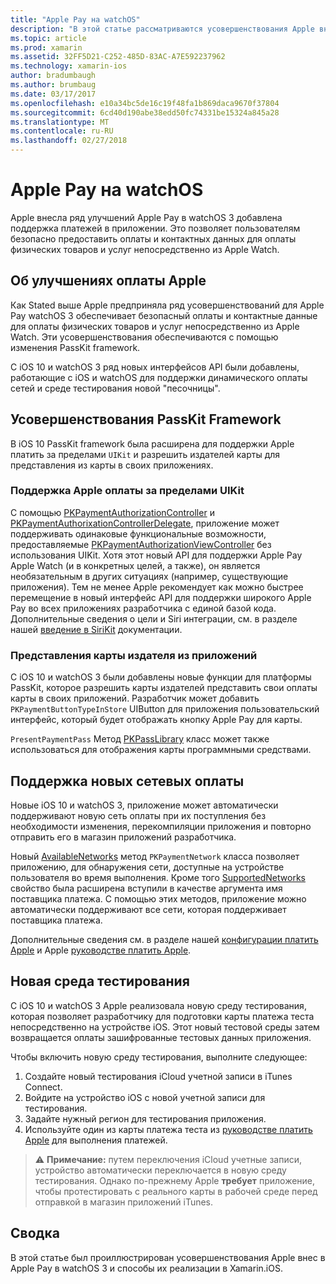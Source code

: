 ```yaml
---
title: "Apple Pay на watchOS"
description: "В этой статье рассматриваются усовершенствования Apple внес в Apple Pay в watchOS 3 и способы их реализации в Xamarin.iOS для Apple Watch."
ms.topic: article
ms.prod: xamarin
ms.assetid: 32FF5D21-C252-485D-83AC-A7E592237962
ms.technology: xamarin-ios
author: bradumbaugh
ms.author: brumbaug
ms.date: 03/17/2017
ms.openlocfilehash: e10a34bc5de16c19f48fa1b869daca9670f37804
ms.sourcegitcommit: 6cd40d190abe38edd50fc74331be15324a845a28
ms.translationtype: MT
ms.contentlocale: ru-RU
ms.lasthandoff: 02/27/2018
---
```

# <a name="apple-pay-on-watchos"></a>Apple Pay на watchOS

Apple внесла ряд улучшений Apple Pay в watchOS 3 добавлена поддержка платежей в приложении. Это позволяет пользователям безопасно предоставить оплаты и контактных данных для оплаты физических товаров и услуг непосредственно из Apple Watch.


## <a name="about-apple-pay-enhancements"></a>Об улучшениях оплаты Apple

Как Stated выше Apple предприняла ряд усовершенствований для Apple Pay watchOS 3 обеспечивает безопасный оплаты и контактные данные для оплаты физических товаров и услуг непосредственно из Apple Watch. Эти усовершенствования обеспечиваются с помощью изменения PassKit framework.

С iOS 10 и watchOS 3 ряд новых интерфейсов API были добавлены, работающие с iOS и watchOS для поддержки динамического оплаты сетей и среде тестирования новой "песочницы".

## <a name="passkit-framework-enhancements"></a>Усовершенствования PassKit Framework

В iOS 10 PassKit framework была расширена для поддержки Apple платить за пределами `UIKit` и разрешить издателей карты для представления из карты в своих приложениях. 

### <a name="supporting-apple-pay-outside-of-uikit"></a>Поддержка Apple оплаты за пределами UIKit

С помощью [PKPaymentAuthorizationController](https://developer.apple.com/reference/passkit/pkpaymentauthorizationcontroller) и [PKPaymentAuthorixationControllerDelegate](https://developer.apple.com/reference/passkit/pkpaymentauthorizationcontrollerdelegate), приложение может поддерживать одинаковые функциональные возможности, предоставляемые [ PKPaymentAuthorizationViewController](https://developer.apple.com/reference/passkit/pkpaymentauthorizationviewcontroller) без использования UIKit. Хотя этот новый API для поддержки Apple Pay Apple Watch (и в конкретных целей, а также), он является необязательным в других ситуациях (например, существующие приложения). Тем не менее Apple рекомендует как можно быстрее перемещение в новый интерфейс API для поддержки широкого Apple Pay во всех приложениях разработчика с единой базой кода. Дополнительные сведения о цели и Siri интеграции, см. в разделе нашей [введение в SiriKit](/~/ios/platform/sirikit/index.md) документации.

### <a name="presenting-issuer-cards-from-within-apps"></a>Представления карты издателя из приложений

С iOS 10 и watchOS 3 были добавлены новые функции для платформы PassKit, которое разрешить карты издателей представить свои оплаты карты в своих приложений. Разработчик может добавить `PKPaymentButtonTypeInStore` UIButton для приложения пользовательский интерфейс, который будет отображать кнопку Apple Pay для карты.

`PresentPaymentPass` Метод [PKPassLibrary](https://developer.apple.com/reference/passkit/pkpasslibrary) класс может также использоваться для отображения карты программными средствами.

## <a name="new-payment-network-support"></a>Поддержка новых сетевых оплаты

Новые iOS 10 и watchOS 3, приложение может автоматически поддерживают новую сеть оплаты при их поступления без необходимости изменения, перекомпиляции приложения и повторно отправить его в магазин приложений разработчика.

Новый [AvailableNetworks](https://developer.apple.com/reference/passkit/pkpaymentrequest/1833288-availablenetworks) метод `PKPaymentNetwork` класса позволяет приложению, для обнаружения сети, доступные на устройстве пользователя во время выполнения. Кроме того [SupportedNetworks](https://developer.apple.com/reference/passkit/pkpaymentrequest/1619329-supportednetworks) свойство была расширена вступили в качестве аргумента имя поставщика платежа. С помощью этих методов, приложение можно автоматически поддерживают все сети, которая поддерживает поставщика платежа.

Дополнительные сведения см. в разделе нашей [конфигурации платить Apple](~/ios/platform/apple-pay.md) и Apple [руководстве платить Apple](https://developer.apple.com/apple-pay/).

## <a name="new-testing-environment"></a>Новая среда тестирования

С iOS 10 и watchOS 3 Apple реализовала новую среду тестирования, которая позволяет разработчику для подготовки карты платежа теста непосредственно на устройстве iOS. Этот новый тестовой среды затем возвращается оплаты зашифрованные тестовых данных приложения.

Чтобы включить новую среду тестирования, выполните следующее:

1. Создайте новый тестирования iCloud учетной записи в iTunes Connect.
2. Войдите на устройство iOS с новой учетной записи для тестирования.
3. Задайте нужный регион для тестирования приложения.
4. Используйте один из карты платежа теста из [руководстве платить Apple](https://developer.apple.com/apple-pay/) для выполнения платежей.

> ⚠️ **Примечание:** путем переключения iCloud учетные записи, устройство автоматически переключается в новую среду тестирования. Однако по-прежнему Apple **требует** приложение, чтобы протестировать с реального карты в рабочей среде перед отправкой в магазин приложений iTunes.

## <a name="summary"></a>Сводка

В этой статье был проиллюстрирован усовершенствования Apple внес в Apple Pay в watchOS 3 и способы их реализации в Xamarin.iOS.
